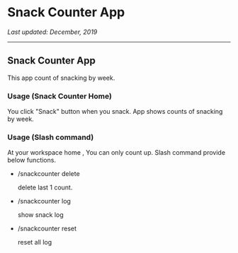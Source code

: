 # Snack Counter App 

_Last updated: December, 2019_

---

## Snack Counter App
This app count of snacking by week. 

### Usage (Snack Counter Home)
You click "Snack" button when you snack.
App shows counts of snacking by week.

### Usage (Slash command)
At your workspace home , You can only count up.
Slash command provide below functions.

- /snackcounter delete

    delete last 1 count.

- /snackcounter log

  show snack log 

- /snackcounter reset

  reset all log

  
  
  